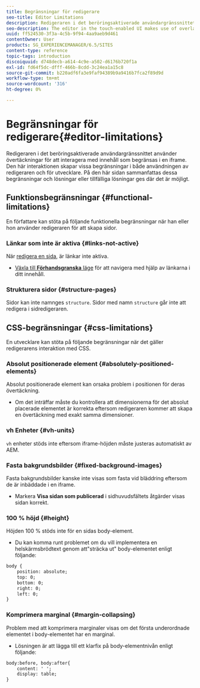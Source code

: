 ```yaml
---
title: Begränsningar för redigerare
seo-title: Editor Limitations
description: Redigeraren i det beröringsaktiverade användargränssnittet använder övertäckningar för att interagera med innehåll som begränsas i en iframe. Den här interaktionen skapar vissa begränsningar i både användningen av redigeraren och för utvecklare.
seo-description: The editor in the touch-enabled UI makes use of overlays to interact with content confined in an iframe. This interaction creates some limitations in both usage of the editor and also for developers.
uuid: ff524530-3f3a-4c5b-9f94-4aa9aeb9d461
contentOwner: User
products: SG_EXPERIENCEMANAGER/6.5/SITES
content-type: reference
topic-tags: introduction
discoiquuid: d748decb-a614-4c9e-a502-d6176b720f1a
exl-id: fd64f5dc-dfff-466b-8cdd-3c24ea1a15c8
source-git-commit: b220adf6fa3e9faf94389b9a9416b7fca2f89d9d
workflow-type: tm+mt
source-wordcount: '316'
ht-degree: 0%

---
```


# Begränsningar för redigerare{#editor-limitations}

Redigeraren i det beröringsaktiverade användargränssnittet använder övertäckningar för att interagera med innehåll som begränsas i en iframe. Den här interaktionen skapar vissa begränsningar i både användningen av redigeraren och för utvecklare. På den här sidan sammanfattas dessa begränsningar och lösningar eller tillfälliga lösningar ges där det är möjligt.

## Funktionsbegränsningar {#functional-limitations}

En författare kan stöta på följande funktionella begränsningar när han eller hon använder redigeraren för att skapa sidor.

### Länkar som inte är aktiva {#links-not-active}

När [redigera en sida](/help/sites-authoring/editing-content.md), är länkar inte aktiva.

* [Växla till **Förhandsgranska** läge](/help/sites-authoring/editing-content.md#preview-mode) för att navigera med hjälp av länkarna i ditt innehåll.

### Strukturera sidor {#structure-pages}

Sidor kan inte namnges `structure`. Sidor med namn `structure` går inte att redigera i sidredigeraren.

## CSS-begränsningar {#css-limitations}

En utvecklare kan stöta på följande begränsningar när det gäller redigerarens interaktion med CSS.

### Absolut positionerade element {#absolutely-positioned-elements}

Absolut positionerade element kan orsaka problem i positionen för deras övertäckning.

* Om det inträffar måste du kontrollera att dimensionerna för det absolut placerade elementet är korrekta eftersom redigeraren kommer att skapa en övertäckning med exakt samma dimensioner.

### vh Enheter {#vh-units}

`vh` enheter stöds inte eftersom iframe-höjden måste justeras automatiskt av AEM.

### Fasta bakgrundsbilder {#fixed-background-images}

Fasta bakgrundsbilder kanske inte visas som fasta vid bläddring eftersom de är inbäddade i en iframe.

* Markera **Visa sidan som publicerad** i sidhuvudsfältets åtgärder visas sidan korrekt.

### 100 % höjd {#height}

Höjden 100 % stöds inte för en sidas body-element.

* Du kan komma runt problemet om du vill implementera en helskärmsbrödtext genom att&quot;sträcka ut&quot; body-elementet enligt följande:

```xml
body {
    position: absolute;
    top: 0;
    bottom: 0;
    right: 0;
    left: 0;
}
```

### Komprimera marginal {#margin-collapsing}

Problem med att komprimera marginaler visas om det första underordnade elementet i body-elementet har en marginal.

* Lösningen är att lägga till ett klarfix på body-elementnivån enligt följande:

```xml
body:before, body:after{
    content: ' ';
    display: table;
}
```
